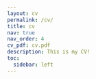 ```yaml
---
layout: cv
permalink: /cv/
title: cv
nav: true
nav_order: 4
cv_pdf: cv.pdf
description: This is my CV!
toc:
  sidebar: left
---
```

